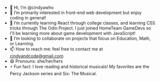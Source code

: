 - 👋 Hi, I’m @cindyawho
- 👀 I’m primarily interested in front-end web development but enjoy coding in general!
- 🌱 I’m currently learning React through college classes, and learning CSS tricks through The Odin Project. I just joined HomeTeam GameDevs so I'll be learning more about game development with JavaScript!
- 💞️ I’m looking to collaborate on projects that focus on Education, Math, or Learning. 
- 📫 How to reach me: feel free to contact me at cindyandcode@gmail.com
- 😄 Pronouns: she/her/hers
- ⚡ Fun fact: I love reading and historical musicals! My favorites are the Percy Jackson series and Six: The Musical.

<!---
cindyawho/cindyawho is a ✨ special ✨ repository because its `README.md` (this file) appears on your GitHub profile.
You can click the Preview link to take a look at your changes.
--->
